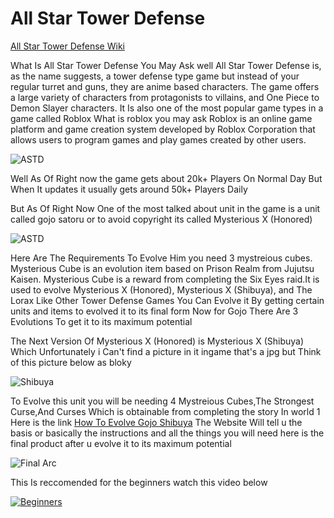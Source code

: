 # All Star Tower Defense 

[All Star Tower Defense Wiki](https://allstartd.fandom.com/wiki/Roblox:_All_Star_Tower_Defense_Wiki)

What Is All Star Tower Defense You May Ask well All Star Tower Defense is, as the name suggests, a tower defense type game but instead of your regular turret and guns, they are anime based characters. The game offers a large variety of characters from protagonists to villains, and One Piece to Demon Slayer characters. It Is also one of the most popular game types in a game called Roblox What is roblox you may ask Roblox is an online game platform and game creation system developed by Roblox Corporation that allows users to program games and play games created by other users.


![ASTD](https://pbs.twimg.com/media/Ft3wsmdaUAALYrx.jpg)

Well As Of Right now the game gets about 20k+ Players On Normal Day But When It updates it usually gets around 50k+ Players Daily

But As Of Right Now One of the most talked about unit in the game is a unit called gojo satoru or to avoid copyright its called Mysterious X (Honored) 

![ASTD](https://pbs.twimg.com/media/EnVzl1FXcAEZBve?format=jpg&name=small)

Here Are The Requirements To Evolve Him you need 3 mystreious cubes. Mysterious Cube is an evolution item based on Prison Realm from Jujutsu Kaisen. Mysterious Cube is a reward from completing the Six Eyes raid.It is used to evolve Mysterious X (Honored), Mysterious X (Shibuya), and The Lorax Like Other Tower Defense Games You Can Evolve it By getting certain units and items to evolved it to its final form Now for Gojo There Are 3 Evolutions To get it to its maximum potential 



The Next Version Of Mysterious X (Honored) is Mysterious X (Shibuya) Which Unfortunately i Can't find a picture in it ingame that's a jpg but Think of this picture below as bloky


![Shibuya](https://pbs.twimg.com/media/GAUlN05bIAEI7m2?format=jpg&name=360x360)

To Evolve this unit you will be needing 4 Mystreious Cubes,The Strongest Curse,And Curses Which is obtainable from completing the story In world 1 Here is the link [How To Evolve Gojo Shibuya](https://allstartd.fandom.com/wiki/Mysterious_X_(Final)) The Website Will tell u the basis or basically the instructions and all the things you will need here is the final product after u evolve it to its maximum potential 

![Final Arc](https://pbs.twimg.com/media/F_8iUGCaYAA1Mhk?format=jpg&name=small)

This Is reccomended for the beginners watch this video below 


[![Beginners](gqDrg8xbHXQ)](https://www.youtube.com/watch?v=gqDrg8xbHXQ)
